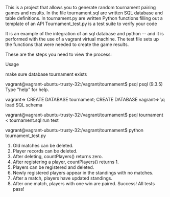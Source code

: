 This is a project that allows you to generate random tournament pairing games and results. In the file tournament.sql are written SQL database and table definitions. In tournament.py are written Python functions filling out a template of an API Tournament_test.py is a test suite to verify your code

It is an example of the integration of an sql database and python -- and it is performed with the use of a vagrant virtual machine. The test file sets up the functions that were needed to create the game results.

These are the steps you need to view the process:

Usage

make sure database tournament exists

vagrant@vagrant-ubuntu-trusty-32:/vagrant/tournament$ psql
psql (9.3.5)
Type "help" for help.

vagrant=> CREATE DATABASE tournament;
CREATE DATABASE
vagrant=> \q
load SQL schema

vagrant@vagrant-ubuntu-trusty-32:/vagrant/tournament$ psql tournament < tournament.sql 
run test

vagrant@vagrant-ubuntu-trusty-32:/vagrant/tournament$ python tournament_test.py 
1. Old matches can be deleted.
2. Player records can be deleted.
3. After deleting, countPlayers() returns zero.
4. After registering a player, countPlayers() returns 1.
5. Players can be registered and deleted.
6. Newly registered players appear in the standings with no matches.
7. After a match, players have updated standings.
8. After one match, players with one win are paired.
Success!  All tests pass!